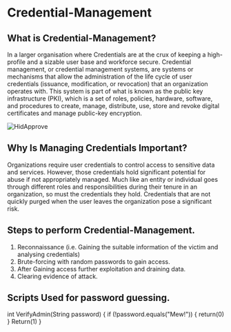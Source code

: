 # Credential-Management 
## What is Credential-Management? 
In a larger organisation where Credentials are at the crux of keeping a high-profile and a sizable user base and workforce secure. Credential management, or credential management systems, are systems or mechanisms that allow the administration of the life cycle of user credentials (issuance, modification, or revocation) that an organization operates with. This system is part of what is known as the public key infrastructure (PKI), which is a set of roles, policies, hardware, software, and procedures to create, manage, distribute, use, store and revoke digital certificates and manage public-key encryption. 

![HidApprove](https://user-images.githubusercontent.com/115407638/206913544-670d8d49-6613-4ce9-9d6b-119bfe36af10.png) 

## Why Is Managing Credentials Important? 
Organizations require user credentials to control access to sensitive data and services. However, those credentials hold significant potential for abuse if not appropriately managed. Much like an entity or individual goes through different roles and responsibilities during their tenure in an organization, so must the credentials they hold. Credentials that are not quickly purged when the user leaves the organization pose a significant risk. 

## Steps to perform Credential-Management. 
1) Reconnaissance (i.e. Gaining the suitable information of the victim and analysing credentials) 
2) Brute-forcing with random passwords to gain access. 
3) After Gaining access further exploitation and draining data. 
4) Clearing evidence of attack. 

## Scripts Used for password guessing. 
int VerifyAdmin(String password)
{ if (!password.equals("Mew!")) 
{ return(0) } 
Return(1) } 
